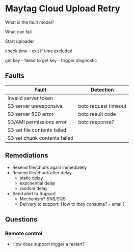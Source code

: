 Maytag Cloud Upload Retry
=========================

What is the fault model?

What can fail

Start uploader

check time - exit if time excluded

get key - failed to get key - trigger diagnostic

Faults
-----

Fault                         | Detection
------------------------------|------------
Invalid server token          | 
S3 server unresponsive        | boto request timeout
S3 server 500 error           | boto result code
S3/AMI permissions error      | boto response?
S3 set file contents failed   |
S3 set chunk contents failed  |


Remediations
------------

 * Resend file/chunk again immediately
 * Resend file/chunk after delay
   - static delay
   - exponential delay
   - random delay
 * Send alert to Support
   - Mechanism? SNS/SQS
   - Delivery to support: How to they consume? - email?

Questions
---------

### Remote control
 * How does support trigger a restart?

